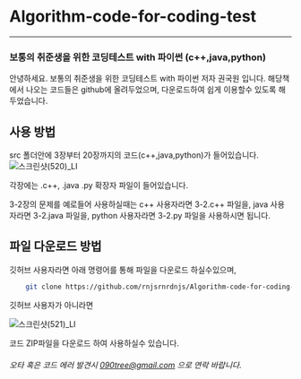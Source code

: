 # Algorithm-code-for-coding-test
* * *

### 보통의 취준생을 위한 코딩테스트 with 파이썬 (c++,java,python) 
 
안녕하세요. 보통의 취준생을 위한 코딩테스트 with 파이썬 저자 권국원 입니다.
해당책에서 나오는 코드들은 github에 올려두었으며, 다운로드하여 쉽게 이용할수 있도록
해두었습니다.

사용 방법
-----------
src 폴더안에 3장부터 20장까지의 코드(c++,java,python)가 들어있습니다.
![스크린샷(520)_LI](https://user-images.githubusercontent.com/49832278/149806823-33ade2d0-fd34-47af-9fdc-31a1197ba3e1.jpg)


각장에는 .c++, .java .py 확장자 파일이 들어있습니다.


3-2장의 문제를 예로들어 사용하실때는
c++ 사용자라면 3-2.c++ 파일을,
java 사용자라면 3-2.java 파일을,
python 사용자라면 3-2.py 파일을 사용하시면 됩니다.

파일 다운로드 방법
-----------
깃허브 사용자라면 아래 명령어를 통해 파일을 다운로드 하실수있으며,
```bash
    git clone https://github.com/rnjsrnrdnjs/Algorithm-code-for-coding-test
```
깃허브 사용자가 아니라면 


![스크린샷(521)_LI](https://user-images.githubusercontent.com/49832278/149806833-a0dd889a-c66a-4478-b87b-cd1a5ce3d930.jpg)

코드 ZIP파일을 다운로드 하여 사용하실수 있습니다.

###### 오타 혹은 코드 에러 발견시 090tree@gmail.com 으로 연락 바랍니다.
